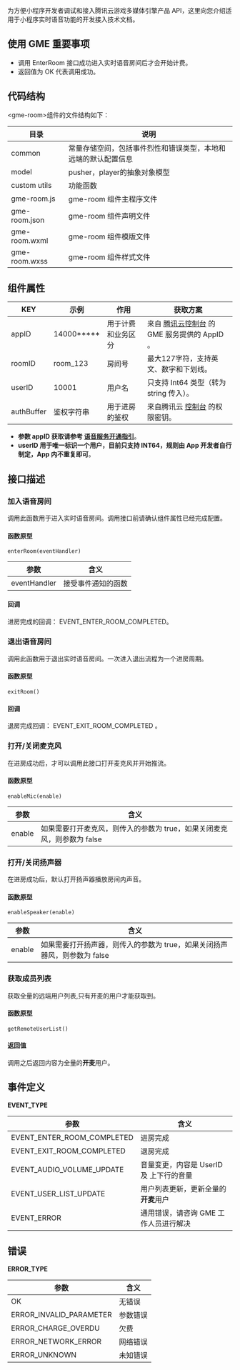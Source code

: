  为方便小程序开发者调试和接入腾讯云游戏多媒体引擎产品 API，这里向您介绍适用于小程序实时语音功能的开发接入技术文档。

## 使用 GME 重要事项

- 调用 EnterRoom 接口成功进入实时语音房间后才会开始计费。
- 返回值为 OK 代表调用成功。

##  代码结构

&lt;gme-room&gt;组件的文件结构如下：

| 目录           | 说明                                                 |
| -------------- | ---------------------------------------------------- |
| common         | 常量存储空间，包括事件烈性和错误类型，本地和远端的默认配置信息 |
| model          | pusher，player的抽象对象模型                   |
|custom utils          | 功能函数                                             |
| gme-room.js   | gme-room 组件主程序文件                             |
| gme-room.json | gme-room 组件声明文件                               |
| gme-room.wxml | gme-room 组件模版文件                               |
| gme-room.wxss | gme-room 组件样式文件                               |

## 组件属性

| KEY      | 示例       | 作用                         | 获取方案                                                     |
| -------- | ---------- | ---------------------------- | ------------------------------------------------------------ |
| appID | 14000*****| 用于计费和业务区分           |来自 [腾讯云控制台](https://console.cloud.tencent.com/gamegme) 的 GME 服务提供的 AppID 。|
| roomID   | room_123   | 房间号                       | 最大127字符，支持英文、数字和下划线。                    |
| userID   | 10001   | 用户名                       | 只支持 Int64 类型（转为 string 传入）。             |
| authBuffer  | 鉴权字符串 | 用于进房的鉴权 | 来自腾讯云 [控制台](https://console.cloud.tencent.com/gamegme) 的权限密钥。 |

- **参数 appID 获取请参考 [语音服务开通指引](https://cloud.tencent.com/document/product/607/10782#.E9.87.8D.E7.82.B9.E5.8F.82.E6.95.B0)**。
- **userID 用于唯一标识一个用户，目前只支持 INT64，规则由 App 开发者自行制定，App 内不重复即可**。


## 接口描述

### 加入语音房间
调用此函数用于进入实时语音房间。调用接口前请确认组件属性已经完成配置。
#### 函数原型
```
enterRoom(eventHandler) 
```
| 参数       |      含义                    |
| ---------- | ----------------------- |
| eventHandler     |    接受事件通知的函数|

#### 回调
进房完成的回调： EVENT_ENTER_ROOM_COMPLETED。


### 退出语音房间
调用此函数用于退出实时语音房间。一次进入退出流程为一个进房周期。
#### 函数原型
```
exitRoom()
```
#### 回调
退房完成回调： EVENT_EXIT_ROOM_COMPLETED 。

### 打开/关闭麦克风
在进房成功后，才可以调用此接口打开麦克风并开始推流。
#### 函数原型
```
enableMic(enable)
```
| 参数       |      含义                    |
| ---------- | ----------------------- |
| enable     |    如果需要打开麦克风，则传入的参数为 true，如果关闭麦克风，则参数为 false|

### 打开/关闭扬声器
在进房成功后，默认打开扬声器播放房间内声音。
#### 函数原型
```
enableSpeaker(enable)
```
| 参数       |      含义                    |
| ---------- | ----------------------- |
| enable     |    如果需要打开扬声器，则传入的参数为 true，如果关闭扬声器风，则参数为 false|


### 获取成员列表
获取全量的远端用户列表,只有开麦的用户才能获取到。

#### 函数原型
```
getRemoteUserList() 
```

#### 返回值
调用之后返回内容为全量的**开麦**用户。


## 事件定义
**EVENT_TYPE**

| 参数       |      含义                    |
| ---------- | ----------------------- |
|EVENT_ENTER_ROOM_COMPLETED|进房完成|
|EVENT_EXIT_ROOM_COMPLETED|退房完成|
|EVENT_AUDIO_VOLUME_UPDATE|音量变更，内容是 UserID 及 上下行的音量|
|EVENT_USER_LIST_UPDATE|用户列表更新，更新全量的**开麦**用户|
|EVENT_ERROR|通用错误，请咨询 GME 工作人员进行解决|

## 错误
**ERROR_TYPE**

| 参数       |      含义                    |
| ---------- | ----------------------- |
|OK|无错误|
|ERROR_INVALID_PARAMETER|参数错误|
|ERROR_CHARGE_OVERDU|欠费|
|ERROR_NETWORK_ERROR|网络错误|
|ERROR_UNKNOWN|未知错误|




